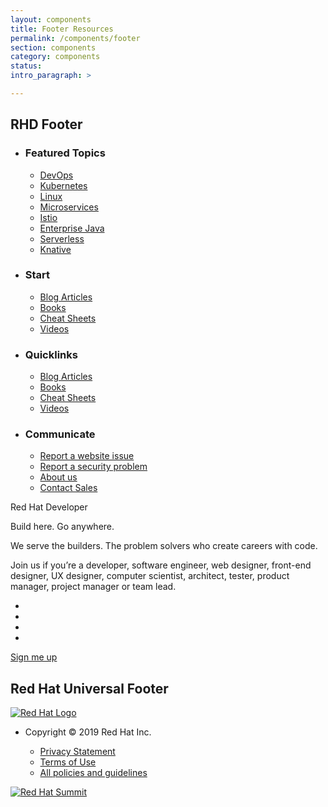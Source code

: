 ```yaml
---
layout: components
title: Footer Resources
permalink: /components/footer
section: components
category: components
status:
intro_paragraph: >

---
```


## RHD Footer
  <section class="rhd-c-footer pf-l-grid pf-m-gutter">
    <div class="rhd-c-footer-links">
      <ul class="rhd-menu">
        <li class="menu-item menu-item--expanded">
          <h3 class="section-toggle">Featured Topics</h3>
          <ul class="rhd-menu">
            <li class="menu-item"><a href="#" title="">DevOps</a></li>
            <li class="menu-item"><a href="#" title="">Kubernetes</a></li>
            <li class="menu-item"><a href="#" title="">Linux</a></li>
            <li class="menu-item"><a href="#" title="">Microservices</a></li>
            <li class="menu-item"><a href="#" title="">Istio</a></li>
            <li class="menu-item"><a href="#" title="">Enterprise Java</a></li>
            <li class="menu-item"><a href="#" title="">Serverless</a></li>
            <li class="menu-item"><a href="#" title="">Knative</a></li>
          </ul>
        </li>
        <li class="menu-item menu-item--expanded">
          <h3 class="section-toggle">Start</h3>
          <ul class="rhd-menu">
            <li class="menu-item"><a href="#">Blog Articles</a></li>
            <li class="menu-item"><a href="#">Books</a></li>
            <li class="menu-item"><a href="#">Cheat Sheets</a></li>
            <li class="menu-item"><a href="#">Videos</a></li>
          </ul>
        </li>
        <li class="menu-item menu-item--expanded">
          <h3 class="section-toggle">Quicklinks</h3>
          <ul class="rhd-menu">
            <li class="menu-item"><a href="#">Blog Articles</a></li>
            <li class="menu-item"><a href="#">Books</a></li>
            <li class="menu-item"><a href="#">Cheat Sheets</a></li>
            <li class="menu-item"><a href="#">Videos</a></li>
          </ul>
        </li>
        <li class="menu-item menu-item--expanded">
          <h3 class="section-toggle">Communicate</h3>
          <ul class="rhd-menu">
            <li class="menu-item"><a href="" class="report-an-issue" id="rhdCustomTrigger">Report a website issue</a></li>
            <li class="menu-item"><a href="#/">Report a security problem</a></li>
            <li class="menu-item"><a href="#">About us</a></li>
            <li class="menu-item"><a href="#">Contact Sales</a></li>
          </ul>
        </li>
      </ul>
    </div>
    <div class="rhd-c-footer-sidebar">
      <p class="rhd-c-footer-sidebar-title">Red Hat Developer</p>
      <p class="rhd-c-footer-sidebar-subtitle">Build here. Go anywhere.</p>
      <p class="rhd-c-footer-sidebar-content">We serve the builders. The problem solvers who create careers with code.</p>
      <p class="rhd-c-footer-sidebar-content">Join us if you’re a developer, software engineer, web designer, front-end designer, UX designer, computer scientist, architect, tester, product manager, project manager or team lead.</p>
      <div class="pf-l-flex pf-m-align-items-center">
        <ul class="rhd-c-footer-sidebar-social">
          <li><a href="https://www.youtube.com/channel/UC7noUdfWp-ukXUlAsJnSm-Q" target="_blank" rel="noopener noreferrer"><i class="fab fa-youtube"></i></a></li>
          <li><a href="https://www.facebook.com/RedHatDeveloperProgram" target="_blank" rel="noopener noreferrer"><i class="fab fa-facebook"></i></a></li>
          <li><a href="https://twitter.com/rhdevelopers" target="_blank" rel="noopener noreferrer"><i class="fab fa-twitter"></i></a></li>
          <li><a href="https://github.com/redhat-developer" target="_blank" rel="noopener noreferrer"><i class="fab fa-github"></i></a></li>
        </ul>
        <a class="rhd-c-footer-sidebar-signup pf-m-link-white" href="/register">Sign me up <i class="fas fa-arrow-right"></i></a>
      </div>
    </div>
  </section>

## Red Hat Universal Footer
  <section class="rh-c-universal-footer pf-l-grid pf-m-gutter">
    <a class="rh-c-universal-footer-logo" href="https://redhat.com/">
      <img alt="Red Hat Logo" src="https://developers.redhat.com/themes/custom/rhdp/images/branding/RHLogo_white.svg">
    </a>
    <ul class="rh-c-universal-footer-legal">
      <li><a class="copyright">Copyright © 2019 Red Hat Inc.</a></li>
      <ul class="rhd-menu">
        <li class="menu-item"><a href="http://www.redhat.com/en/about/privacy-policy" title="Red Hat Privacy Policy">Privacy Statement</a></li>
        <li class="menu-item"><a href="http://www.redhat.com/en/about/terms-use" title="Red Hat Terms of Use">Terms of Use</a></li>
        <li class="menu-item"><a href="http://www.redhat.com/en/about/all-policies-guidelines" title="Red Hat Policies and Guidelines">All policies and guidelines</a></li>
      </ul>
    </ul>
    <a class="rh-c-universal-footer-summit-logo" href="http://www.redhat.com/summit/" target="_blank" rel="noopener noreferrer">
      <img src="https://developers.redhat.com/themes/custom/rhdp/images/design/logo-summit.png" alt="Red Hat Summit">
    </a>
  </section>
